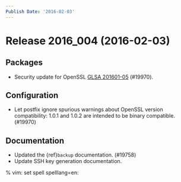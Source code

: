 ```yaml
---
Publish Date: '2016-02-03'
---
```


# Release 2016_004 (2016-02-03)

## Packages

- Security update for OpenSSL [GLSA 201601-05](https://glsa.gentoo.org/glsa/201601-05) (#19970).

## Configuration

- Let postfix ignore spurious warnings about OpenSSL version compatibility:
  1.0.1 and 1.0.2 are intended to be binary compatible. (#19970)

## Documentation

- Updated the {ref}`backup` documentation. (#19758)
- Update SSH key generation documentation.

% vim: set spell spelllang=en:

